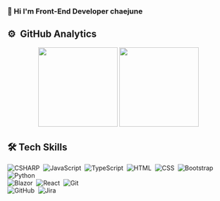 ### 👋&nbsp;Hi I'm Front-End Developer chaejune 

⚙️ &nbsp;GitHub Analytics
---
<p align="center">
  <a >
    <img height="180em" src="https://github-readme-stats.vercel.app/api?username=LimChaeJune&show_icons=true&theme=dracula"/>
   <img height="180em" src="https://github-readme-stats.vercel.app/api/top-langs?username=LimChaeJune&exclude_repo=Unity_Examples,CodingTest&layout=compact&langs_count=5&theme=dracula"/>
  </a>
</p>

🛠 Tech Skills
---
![CSHARP](https://img.shields.io/badge/-CSharp-05122A?style=flat&logo=CSharp&logoColor=239120)&nbsp;
![JavaScript](https://img.shields.io/badge/-JavaScript-05122A?style=flat&logo=javascript)&nbsp;
![TypeScript](https://img.shields.io/badge/-TypeScript-05122A?style=flat&logo=TypeScript)&nbsp;
![HTML](https://img.shields.io/badge/-HTML-05122A?style=flat&logo=HTML5)&nbsp;
![CSS](https://img.shields.io/badge/-CSS-05122A?style=flat&logo=CSS3&logoColor=1572B6)&nbsp;
![Bootstrap](https://img.shields.io/badge/-Bootstrap-05122A?style=flat&logo=bootstrap&logoColor=563D7C)&nbsp;
![Python](https://img.shields.io/badge/-Python-05122A?style=flat&logo=python)&nbsp;  
![Blazor](https://img.shields.io/badge/-Blazor-05122A?style=flat&logo=Blazor&logoColor=512BD4)&nbsp;
![React](https://img.shields.io/badge/-React-05122A?style=flat&logo=react)&nbsp;
![Git](https://img.shields.io/badge/-Git-05122A?style=flat&logo=git)&nbsp;  
![GitHub](https://img.shields.io/badge/-GitHub-05122A?style=flat&logo=github)&nbsp;
![Jira](https://img.shields.io/badge/-JIRASoftware-05122A?style=flat&logo=JIRASoftware&logoColor=0052CC)&nbsp;





